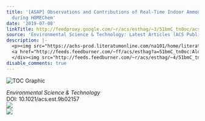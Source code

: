 ```yaml
---
title: '[ASAP] Observations and Contributions of Real-Time Indoor Ammonia Concentrations
  during HOMEChem'
date: '2019-07-08'
linkTitle: http://feedproxy.google.com/~r/acs/esthag/~3/51bmC_tn0oc/acs.est.9b02157
source: 'Environmental Science & Technology: Latest Articles (ACS Publications)'
description: |-
  <p><img src="https://achs-prod.literatumonline.com/na101/home/literatum/publisher/achs/journals/content/esthag/0/esthag.ahead-of-print/acs.est.9b02157/20190708/images/medium/es-2019-02157e_0007.gif" alt="TOC Graphic"/></p><div><cite>Environmental Science & Technology</cite></div><div>DOI: 10.1021/acs.est.9b02157</div><div class="feedflare">
  <a href="http://feeds.feedburner.com/~ff/acs/esthag?a=51bmC_tn0oc:Alqp9a8UjI0:yIl2AUoC8zA"><img src="http://feeds.feedburner.com/~ff/acs/esthag?d=yIl2AUoC8zA" border="0"></img></a>
  </div><img src="http://feeds.feedburner.com/~r/acs/esthag/~4/51bmC_tn0oc" ...
disable_comments: true
---
```

<p><img src="https://achs-prod.literatumonline.com/na101/home/literatum/publisher/achs/journals/content/esthag/0/esthag.ahead-of-print/acs.est.9b02157/20190708/images/medium/es-2019-02157e_0007.gif" alt="TOC Graphic"/></p><div><cite>Environmental Science & Technology</cite></div><div>DOI: 10.1021/acs.est.9b02157</div><div class="feedflare">
<a href="http://feeds.feedburner.com/~ff/acs/esthag?a=51bmC_tn0oc:Alqp9a8UjI0:yIl2AUoC8zA"><img src="http://feeds.feedburner.com/~ff/acs/esthag?d=yIl2AUoC8zA" border="0"></img></a>
</div><img src="http://feeds.feedburner.com/~r/acs/esthag/~4/51bmC_tn0oc" ...